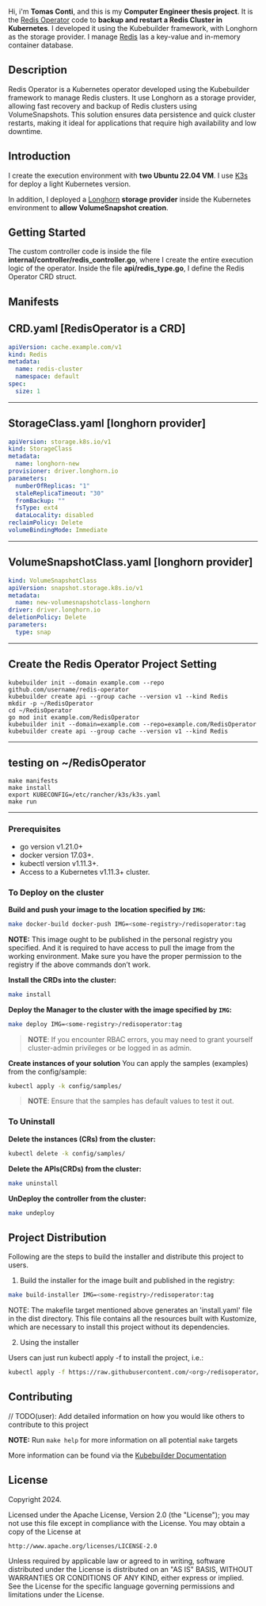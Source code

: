 Hi, i'm **Tomas Conti**, and this is my **Computer Engineer thesis project**.
It is the [Redis Operator](https://redis.io/docs/latest/operate/kubernetes/architecture/operator/) code to **backup and restart a Redis Cluster in Kubernetes**. 
I developed it using the Kubebuilder framework, with Longhorn as the storage provider.
I manage [Redis](https://redis.io/) las a key-value and in-memory container database.
## Description
Redis Operator is a Kubernetes operator developed using the Kubebuilder framework to manage Redis clusters. It use Longhorn as a storage provider, allowing fast recovery and backup of Redis clusters using VolumeSnapshots. This solution ensures data persistence and quick cluster restarts, making it ideal for applications that require high availability and low downtime.
## Introduction
I create the execution environment with **two Ubuntu 22.04 VM**. I use [K3s](https://docs.k3s.io/quick-start) for deploy a light Kubernetes version. 

In addition, I deployed a [Longhorn](https://docs.vultr.com/how-to-install-longhorn-on-kubernetes) **storage provider** inside the Kubernetes environment to **allow VolumeSnapshot creation**.
## Getting Started
The custom controller code is inside the file **internal/controller/redis_controller.go**, where I create the entire execution logic of the operator. Inside the file **api/redis_type.go**, I define the Redis Operator CRD struct.
## Manifests
## CRD.yaml [RedisOperator is a CRD]
```yaml
apiVersion: cache.example.com/v1
kind: Redis
metadata:
  name: redis-cluster
  namespace: default
spec:
  size: 1
````
---------------------------------------------------------------------
## StorageClass.yaml [longhorn provider]
```yaml
apiVersion: storage.k8s.io/v1
kind: StorageClass
metadata:
  name: longhorn-new
provisioner: driver.longhorn.io
parameters:
  numberOfReplicas: "1"
  staleReplicaTimeout: "30"
  fromBackup: ""
  fsType: ext4
  dataLocality: disabled
reclaimPolicy: Delete
volumeBindingMode: Immediate
````
---------------------------------------------------------------------
## VolumeSnapshotClass.yaml [longhorn provider]
```yaml
kind: VolumeSnapshotClass
apiVersion: snapshot.storage.k8s.io/v1
metadata:
  name: new-volumesnapshotclass-longhorn
driver: driver.longhorn.io
deletionPolicy: Delete
parameters:
  type: snap
````
--------------------------------------------------------------------
## Create the Redis Operator Project Setting 
```
kubebuilder init --domain example.com --repo github.com/username/redis-operator
kubebuilder create api --group cache --version v1 --kind Redis
mkdir -p ~/RedisOperator
cd ~/RedisOperator
go mod init example.com/RedisOperator
kubebuilder init --domain=example.com --repo=example.com/RedisOperator
kubebuilder create api --group cache --version v1 --kind Redis
```
--------------------------------------------------------------------
## testing on ~/RedisOperator
```
make manifests
make install
export KUBECONFIG=/etc/rancher/k3s/k3s.yaml
make run
```
---------------------------------------------------------------------------
### Prerequisites
- go version v1.21.0+
- docker version 17.03+.
- kubectl version v1.11.3+.
- Access to a Kubernetes v1.11.3+ cluster.

### To Deploy on the cluster
**Build and push your image to the location specified by `IMG`:**

```sh
make docker-build docker-push IMG=<some-registry>/redisoperator:tag
```

**NOTE:** This image ought to be published in the personal registry you specified.
And it is required to have access to pull the image from the working environment.
Make sure you have the proper permission to the registry if the above commands don’t work.

**Install the CRDs into the cluster:**

```sh
make install
```

**Deploy the Manager to the cluster with the image specified by `IMG`:**

```sh
make deploy IMG=<some-registry>/redisoperator:tag
```

> **NOTE**: If you encounter RBAC errors, you may need to grant yourself cluster-admin
privileges or be logged in as admin.

**Create instances of your solution**
You can apply the samples (examples) from the config/sample:

```sh
kubectl apply -k config/samples/
```

>**NOTE**: Ensure that the samples has default values to test it out.

### To Uninstall
**Delete the instances (CRs) from the cluster:**

```sh
kubectl delete -k config/samples/
```

**Delete the APIs(CRDs) from the cluster:**

```sh
make uninstall
```

**UnDeploy the controller from the cluster:**

```sh
make undeploy
```

## Project Distribution

Following are the steps to build the installer and distribute this project to users.

1. Build the installer for the image built and published in the registry:

```sh
make build-installer IMG=<some-registry>/redisoperator:tag
```

NOTE: The makefile target mentioned above generates an 'install.yaml'
file in the dist directory. This file contains all the resources built
with Kustomize, which are necessary to install this project without
its dependencies.

2. Using the installer

Users can just run kubectl apply -f <URL for YAML BUNDLE> to install the project, i.e.:

```sh
kubectl apply -f https://raw.githubusercontent.com/<org>/redisoperator/<tag or branch>/dist/install.yaml
```

## Contributing
// TODO(user): Add detailed information on how you would like others to contribute to this project

**NOTE:** Run `make help` for more information on all potential `make` targets

More information can be found via the [Kubebuilder Documentation](https://book.kubebuilder.io/introduction.html)

## License

Copyright 2024.

Licensed under the Apache License, Version 2.0 (the "License");
you may not use this file except in compliance with the License.
You may obtain a copy of the License at

    http://www.apache.org/licenses/LICENSE-2.0

Unless required by applicable law or agreed to in writing, software
distributed under the License is distributed on an "AS IS" BASIS,
WITHOUT WARRANTIES OR CONDITIONS OF ANY KIND, either express or implied.
See the License for the specific language governing permissions and
limitations under the License.
